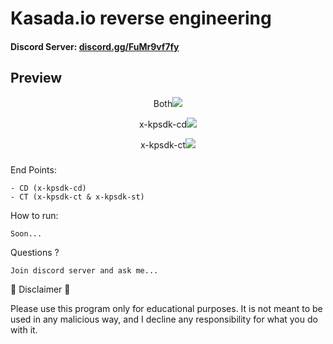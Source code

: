 <h1>Kasada.io reverse engineering</h1>

<h4>Discord Server: <a href="https://discord.gg/FuMr9vf7fy">discord.gg/FuMr9vf7fy</a></h4> 

<h2>Preview</h2> 

<p align="center">Both<img src="https://cdn.discordapp.com/attachments/1067526836168433786/1140744103831801856/image.png"></p>
<p align="center">x-kpsdk-cd<img src="https://cdn.discordapp.com/attachments/1067526836168433786/1140744745656799272/image.png"></p>
<p align="center">x-kpsdk-ct<img src="https://cdn.discordapp.com/attachments/1067526836168433786/1140744590979239966/image.png"></p>

###

End Points:
```
- CD (x-kpsdk-cd)
- CT (x-kpsdk-ct & x-kpsdk-st)
```



How to run:
```
Soon...
```

Questions ?
```
Join discord server and ask me...
```

📌 Disclaimer 📌

Please use this program only for educational purposes. It is not meant to be used in any malicious way, and I decline any responsibility for what you do with it.
